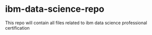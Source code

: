 # ibm-data-science-repo
This repo will contain all files related to ibm data science professional certification

